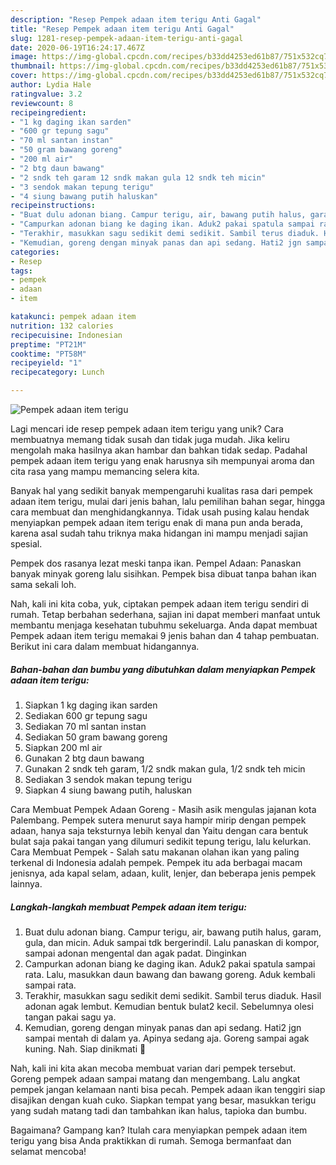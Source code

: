 ```yaml
---
description: "Resep Pempek adaan item terigu Anti Gagal"
title: "Resep Pempek adaan item terigu Anti Gagal"
slug: 1281-resep-pempek-adaan-item-terigu-anti-gagal
date: 2020-06-19T16:24:17.467Z
image: https://img-global.cpcdn.com/recipes/b33dd4253ed61b87/751x532cq70/pempek-adaan-item-terigu-foto-resep-utama.jpg
thumbnail: https://img-global.cpcdn.com/recipes/b33dd4253ed61b87/751x532cq70/pempek-adaan-item-terigu-foto-resep-utama.jpg
cover: https://img-global.cpcdn.com/recipes/b33dd4253ed61b87/751x532cq70/pempek-adaan-item-terigu-foto-resep-utama.jpg
author: Lydia Hale
ratingvalue: 3.2
reviewcount: 8
recipeingredient:
- "1 kg daging ikan sarden"
- "600 gr tepung sagu"
- "70 ml santan instan"
- "50 gram bawang goreng"
- "200 ml air"
- "2 btg daun bawang"
- "2 sndk teh garam 12 sndk makan gula 12 sndk teh micin"
- "3 sendok makan tepung terigu"
- "4 siung bawang putih haluskan"
recipeinstructions:
- "Buat dulu adonan biang. Campur terigu, air, bawang putih halus, garam, gula, dan micin. Aduk sampai tdk bergerindil. Lalu panaskan di kompor, sampai adonan mengental dan agak padat. Dinginkan"
- "Campurkan adonan biang ke daging ikan. Aduk2 pakai spatula sampai rata. Lalu, masukkan daun bawang dan bawang goreng. Aduk kembali sampai rata."
- "Terakhir, masukkan sagu sedikit demi sedikit. Sambil terus diaduk. Hasil adonan agak lembut. Kemudian bentuk bulat2 kecil. Sebelumnya olesi tangan pakai sagu ya."
- "Kemudian, goreng dengan minyak panas dan api sedang. Hati2 jgn sampai mentah di dalam ya. Apinya sedang aja. Goreng sampai agak kuning. Nah. Siap dinikmati 🥰"
categories:
- Resep
tags:
- pempek
- adaan
- item

katakunci: pempek adaan item 
nutrition: 132 calories
recipecuisine: Indonesian
preptime: "PT21M"
cooktime: "PT58M"
recipeyield: "1"
recipecategory: Lunch

---
```



![Pempek adaan item terigu](https://img-global.cpcdn.com/recipes/b33dd4253ed61b87/751x532cq70/pempek-adaan-item-terigu-foto-resep-utama.jpg)

Lagi mencari ide resep pempek adaan item terigu yang unik? Cara membuatnya memang tidak susah dan tidak juga mudah. Jika keliru mengolah maka hasilnya akan hambar dan bahkan tidak sedap. Padahal pempek adaan item terigu yang enak harusnya sih mempunyai aroma dan cita rasa yang mampu memancing selera kita.

Banyak hal yang sedikit banyak mempengaruhi kualitas rasa dari pempek adaan item terigu, mulai dari jenis bahan, lalu pemilihan bahan segar, hingga cara membuat dan menghidangkannya. Tidak usah pusing kalau hendak menyiapkan pempek adaan item terigu enak di mana pun anda berada, karena asal sudah tahu triknya maka hidangan ini mampu menjadi sajian spesial.

Pempek dos rasanya lezat meski tanpa ikan. Pempel Adaan: Panaskan banyak minyak goreng lalu sisihkan. Pempek bisa dibuat tanpa bahan ikan sama sekali loh.


Nah, kali ini kita coba, yuk, ciptakan pempek adaan item terigu sendiri di rumah. Tetap berbahan sederhana, sajian ini dapat memberi manfaat untuk membantu menjaga kesehatan tubuhmu sekeluarga. Anda dapat membuat Pempek adaan item terigu memakai 9 jenis bahan dan 4 tahap pembuatan. Berikut ini cara dalam membuat hidangannya.

<!--inarticleads1-->

##### Bahan-bahan dan bumbu yang dibutuhkan dalam menyiapkan Pempek adaan item terigu:

1. Siapkan 1 kg daging ikan sarden
1. Sediakan 600 gr tepung sagu
1. Sediakan 70 ml santan instan
1. Sediakan 50 gram bawang goreng
1. Siapkan 200 ml air
1. Gunakan 2 btg daun bawang
1. Gunakan 2 sndk teh garam, 1/2 sndk makan gula, 1/2 sndk teh micin
1. Sediakan 3 sendok makan tepung terigu
1. Siapkan 4 siung bawang putih, haluskan


Cara Membuat Pempek Adaan Goreng - Masih asik mengulas jajanan kota Palembang. Pempek sutera menurut saya hampir mirip dengan pempek adaan, hanya saja teksturnya lebih kenyal dan Yaitu dengan cara bentuk bulat saja pakai tangan yang dilumuri sedikit tepung terigu, lalu kelurkan. Cara Membuat Pempek - Salah satu makanan olahan ikan yang paling terkenal di Indonesia adalah pempek. Pempek itu ada berbagai macam jenisnya, ada kapal selam, adaan, kulit, lenjer, dan beberapa jenis pempek lainnya. 

<!--inarticleads2-->

##### Langkah-langkah membuat Pempek adaan item terigu:

1. Buat dulu adonan biang. Campur terigu, air, bawang putih halus, garam, gula, dan micin. Aduk sampai tdk bergerindil. Lalu panaskan di kompor, sampai adonan mengental dan agak padat. Dinginkan
1. Campurkan adonan biang ke daging ikan. Aduk2 pakai spatula sampai rata. Lalu, masukkan daun bawang dan bawang goreng. Aduk kembali sampai rata.
1. Terakhir, masukkan sagu sedikit demi sedikit. Sambil terus diaduk. Hasil adonan agak lembut. Kemudian bentuk bulat2 kecil. Sebelumnya olesi tangan pakai sagu ya.
1. Kemudian, goreng dengan minyak panas dan api sedang. Hati2 jgn sampai mentah di dalam ya. Apinya sedang aja. Goreng sampai agak kuning. Nah. Siap dinikmati 🥰


Nah, kali ini kita akan mecoba membuat varian dari pempek tersebut. Goreng pempek adaan sampai matang dan mengembang. Lalu angkat pempek jangan kelamaan nanti bisa pecah. Pempek adaan ikan tenggiri siap disajikan dengan kuah cuko. Siapkan tempat yang besar, masukkan terigu yang sudah matang tadi dan tambahkan ikan halus, tapioka dan bumbu. 

Bagaimana? Gampang kan? Itulah cara menyiapkan pempek adaan item terigu yang bisa Anda praktikkan di rumah. Semoga bermanfaat dan selamat mencoba!
